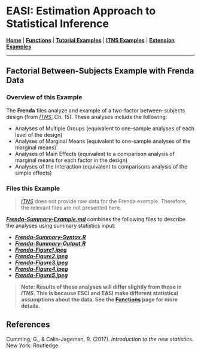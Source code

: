 # EASI: Estimation Approach to Statistical Inference

[**Home**](https://github.com/cwendorf/EASI/) | 
[**Functions**](https://github.com/cwendorf/EASI/tree/master/A-Functions) | 
[**Tutorial Examples**](https://github.com/cwendorf/EASI/tree/master/B-TutorialExamples) | 
[**ITNS Examples**](https://github.com/cwendorf/EASI/tree/master/C-ITNSExamples) | 
[**Extension Examples**](https://github.com/cwendorf/EASI/tree/master/D-ExtensionExamples)

---

## Factorial Between-Subjects Example with Frenda Data

### Overview of this Example

The **Frenda** files analyze and example of a two-factor between-subjects design (from _[ITNS](https://thenewstatistics.com/itns/ "Introduction to the New Statistics")_, Ch. 15). These analyses include the following:

- Analyses of Multiple Groups (equivalent to one-sample analyses of each level of the design)
- Analyses of Marginal Means (equivalent to one-sample analyses of the marginal means)
- Analyses of Main Effects (equivalent to a comparison analysis of marginal means for each factor in the design)
- Analyses of the Interaction (equivalent to comparisons analysis of the simple effects)

### Files this Example

> _[ITNS](https://thenewstatistics.com/itns/ "Introduction to the New Statistics")_ does not provide raw data for the Frenda example. Therefore, the relevant files are not presented here.

[**_Frenda-Summary-Example.md_**](./Frenda-Summary-Example.md) combines the following files to describe the analyses using summary statistics input:

- [**_Frenda-Summary-Syntax.R_**](./Frenda-Summary-Syntax.R)
- [**_Frenda-Summary-Output.R_**](./Frenda-Summary-Output.R)
- [**_Frenda-Figure1.jpeg_**](./Frenda-Figure1.jpeg)
- [**_Frenda-Figure2.jpeg_**](./Frenda-Figure2.jpeg)
- [**_Frenda-Figure3.jpeg_**](./Frenda-Figure3.jpeg)  
- [**_Frenda-Figure4.jpeg_**](./Frenda-Figure4.jpeg)
- [**_Frenda-Figure5.jpeg_**](./Frenda-Figure5.jpeg)

> **Note: Results of these analyses will differ slightly from those in _ITNS_. This is because ESCI and EASI make different statistical assumptions about the data. See the [**Functions**](https://github.com/cwendorf/EASI/tree/master/A-Functions) page for more details.**

## References

Cumming, G., & Calin-Jageman, R. (2017). _Introduction to the new statistics._ New York: Routledge.
